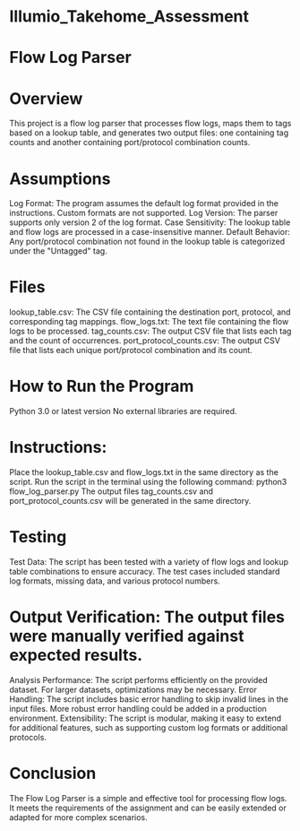 # Illumio_Takehome_Assessment
# Flow Log Parser

# Overview
This project is a flow log parser that processes flow logs, maps them to tags based on a lookup table, and generates two output files: one containing tag counts and another containing port/protocol combination counts.

# Assumptions
Log Format: The program assumes the default log format provided in the instructions. Custom formats are not supported.
Log Version: The parser supports only version 2 of the log format.
Case Sensitivity: The lookup table and flow logs are processed in a case-insensitive manner.
Default Behavior: Any port/protocol combination not found in the lookup table is categorized under the "Untagged" tag.


# Files
lookup_table.csv: The CSV file containing the destination port, protocol, and corresponding tag mappings.
flow_logs.txt: The text file containing the flow logs to be processed.
tag_counts.csv: The output CSV file that lists each tag and the count of occurrences.
port_protocol_counts.csv: The output CSV file that lists each unique port/protocol combination and its count.


# How to Run the Program

Python 3.0 or latest version
No external libraries are required.

# Instructions:

Place the lookup_table.csv and flow_logs.txt in the same directory as the script.
Run the script in the terminal using the following command:
python3 flow_log_parser.py
The output files tag_counts.csv and port_protocol_counts.csv will be generated in the same directory.


# Testing
Test Data: The script has been tested with a variety of flow logs and lookup table combinations to ensure accuracy. The test cases included standard log formats, missing data, and various protocol numbers.

# Output Verification: The output files were manually verified against expected results.
Analysis
Performance: The script performs efficiently on the provided dataset. For larger datasets, optimizations may be necessary.
Error Handling: The script includes basic error handling to skip invalid lines in the input files. More robust error handling could be added in a production environment.
Extensibility: The script is modular, making it easy to extend for additional features, such as supporting custom log formats or additional protocols.


# Conclusion
The Flow Log Parser is a simple and effective tool for processing flow logs. It meets the requirements of the assignment and can be easily extended or adapted for more complex scenarios.
